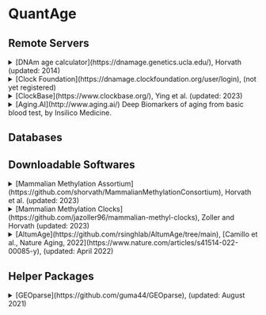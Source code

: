 # QuantAge

## Remote Servers

<details>
<summary> [DNAm age calculator](https://dnamage.genetics.ucla.edu/), Horvath (updated: 2014) </summary>
   
   Based on [the seminal Horvath paper in 2013](https://genomebiology.biomedcentral.com/articles/10.1186/gb-2013-14-10-r115). Replaced by an improved online calculator at [clockfoundation.org](https://dnamage.clockfoundation.org). A tutorial and example data files are provided.

   * Measurement platform: Illumina Infinium (EPIC, 450K, or 27K)
</details>

<details>
<summary>[Clock Foundation](https://dnamage.clockfoundation.org/user/login), (not yet registered)</summary>
</details>

<details>
<summary>[ClockBase](https://www.clockbase.org/), Ying et al. (updated: 2023)</summary>

   Eleven aging clock models in total, not yet open-sourced. [preprint](https://doi.org/10.1101/2023.02.28.530532)
</details>

<details>
<summary>[Aging.AI](http://www.aging.ai/) Deep Biomarkers of aging from basic blood test, by Insilico Medicine.</summary>
</details>

## Databases

## Downloadable Softwares
<details>
<summary>[Mammalian Methylation Assortium](https://github.com/shorvath/MammalianMethylationConsortium), Horvath et al. (updated: 2023)</summary>
   
   Contains various data files, clock coefficiencts, and source R codes, including universal mammalian clock and network analysis
   #### Data files
      * An example dataset
      * Genome coordinates for different species
      * The array manifest (names and locations of probes)
      * Probe design details

   #### Measurement platform

   #### Source codes
      * Alignment and annotation
      * Sesame normalization
      * Universal pan-mammalian epigenetic clocks
      * universal blood epigenetic clocks
      * universal skin epigenetic clocks
      * adaptations to Illumina 450K/EPIC array
      * various tissue, sex, and species predictors for mammalian species
      * mammalian network analysis in Haghani et al., Science 2023

   #### Binary codes
</details>

<details>
<summary>[Mammalian Methylation Clocks](https://github.com/jazoller96/mammalian-methyl-clocks), Zoller and Horvath (updated: 2023)</summary>

   Contains various clock coefficients, and binary R codes. Publishes [A companion paper on biorxiv](https://www.biorxiv.org/content/10.1101/2023.09.06.556506v1) and references to all R functions.

   Over twenty clock coefficients are provided for various species, as well as the Universal Clock (Lu, 2023, Nature Aging). Different reverse age transformations may be required for different clocks.

   In principle, one can write corresponding code in python based on the descriptions?

   * Data normalization. Process raw data wiht Sesame normalization.
   * Data imputation. All clocks are based on Horvath 40K methylation datta. Imputation was only done with Mouse by simply taking mean methylation across all of their mouse data. The standard 320K, 800K, or EPIC array was not tried previously. One last resort is to replace all NAs with 0.5

   #### Data files
      * Over 30 clock coefficients files
      * AnAge table (not sure what it is yet)
   #### Source codes
      * Age transformations (R)
   #### Binary codes
      * The entire MammalMethylClock package is in compiled R binaries only!

</details>

<details>
<summary>[AltumAge](https://github.com/rsinghlab/AltumAge/tree/main), [Camillo et al., Nature Aging, 2022](https://www.nature.com/articles/s41514-022-00085-y), (updated: April 2022)</summary>

   A pan-tissue DNA methylation epigenetic clock based on deep learning. 

   #### Problems
      * Missing my_functions.py
      * Missing gold_standards.csv
      * Missing data_pkl/*.pkl
      * Who knows what!

</details>

## Helper Packages
<details>
<summary>[GEOparse](https://github.com/guma44/GEOparse), (updated: August 2021)</summary>
Python library to access Gene Expression Omnibus Database (GEO).

GEOparse is python package that can be used to query and retrieve data from Gene Expression Omnibus database (GEO). The inspiration and the base for it is great R library GEOquery.

   #### Problems
      * Lack documentation
      * Lack features
</details>